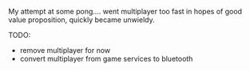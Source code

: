 My attempt at some pong.... went multiplayer too fast in hopes of good value proposition, quickly became unwieldy.

TODO:
- remove multiplayer for now
- convert multiplayer from game services to bluetooth

